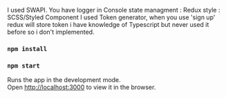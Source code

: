 I used SWAPI.
You have logger in Console
state managment : Redux
style : SCSS/Styled Component
I used Token generator, when you use 'sign up' redux will store token
i have knowledge of Typescript but never used it before so i don't implemented.

### `npm install`

### `npm start`

Runs the app in the development mode.\
Open [http://localhost:3000](http://localhost:3000) to view it in the browser.
